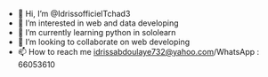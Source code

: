 - 👋 Hi, I’m @IdrissofficielTchad3
- 👀 I’m interested in web and data developing
- 🌱 I’m currently learning python in sololearn
- 💞️ I’m looking to collaborate on web developing
- 📫 How to reach me idrissabdoulaye732@yahoo.com/WhatsApp : 66053610

<!---
IdrissofficielTchad3/IdrissofficielTchad3 is a ✨ special ✨ repository because its `README.md` (this file) appears on your GitHub profile.
You can click the Preview link to take a look at your changes.
--->
